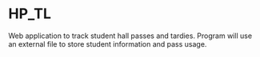 # HP_TL
 Web application to track student hall passes and tardies. Program will use an external file to store student information and pass usage.
